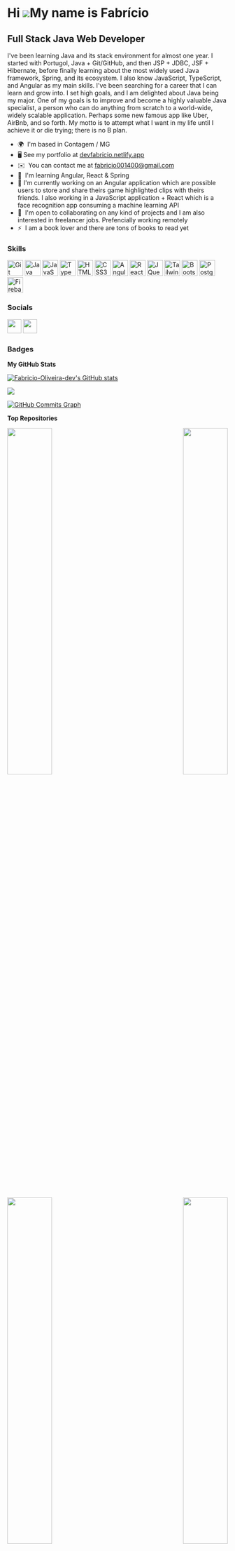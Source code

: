 Hi ![](https://user-images.githubusercontent.com/18350557/176309783-0785949b-9127-417c-8b55-ab5a4333674e.gif)My name is Fabrício
================================================================================================================================

Full Stack Java Web Developer
-----------------------------

I've been learning Java and its stack environment for almost one year. I started with Portugol, Java + Git/GitHub, and then JSP + JDBC, JSF + Hibernate, before finally learning about the most widely used Java framework, Spring, and its ecosystem. I also know JavaScript, TypeScript, and Angular as my main skills. I've been searching for a career that I can learn and grow into. I set high goals, and I am delighted about Java being my major. One of my goals is to improve and become a highly valuable Java specialist, a person who can do anything from scratch to a world-wide, widely scalable application. Perhaps some new famous app like Uber, AirBnb, and so forth. My motto is to attempt what I want in my life until I achieve it or die trying; there is no B plan.

* 🌍  I'm based in Contagem / MG
* 🖥️  See my portfolio at [devfabricio.netlify.app](http://devfabricio.netlify.app)
* ✉️  You can contact me at [fabricio001400@gmail.com](mailto:fabricio001400@gmail.com)
* 🧠  I'm learning Angular, React & Spring
* 🚀  I'm currently working on an Angular application which are possible users to store and share theirs game highlighted clips with theirs friends. I also working in a
JavaScript application + React which is a face recognition app consuming a machine learning API
* 🤝  I'm open to collaborating on any kind of projects and I am also interested in freelancer jobs. Prefencially working remotely
* ⚡  I am a book lover and there are tons of books to read yet

### Skills


<p align="left">
<a href="https://git-scm.com/" target="_blank" rel="noreferrer"><img src="https://raw.githubusercontent.com/danielcranney/readme-generator/main/public/icons/skills/git-colored.svg" width="36" height="36" alt="Git" /></a>
<a href="https://www.oracle.com/java/" target="_blank" rel="noreferrer"><img src="https://raw.githubusercontent.com/danielcranney/readme-generator/main/public/icons/skills/java-colored.svg" width="36" height="36" alt="Java" /></a>
<a href="https://developer.mozilla.org/en-US/docs/Web/JavaScript" target="_blank" rel="noreferrer"><img src="https://raw.githubusercontent.com/danielcranney/readme-generator/main/public/icons/skills/javascript-colored.svg" width="36" height="36" alt="JavaScript" /></a>
<a href="https://www.typescriptlang.org/" target="_blank" rel="noreferrer"><img src="https://raw.githubusercontent.com/danielcranney/readme-generator/main/public/icons/skills/typescript-colored.svg" width="36" height="36" alt="TypeScript" /></a>
<a href="https://developer.mozilla.org/en-US/docs/Glossary/HTML5" target="_blank" rel="noreferrer"><img src="https://raw.githubusercontent.com/danielcranney/readme-generator/main/public/icons/skills/html5-colored.svg" width="36" height="36" alt="HTML5" /></a>
<a href="https://www.w3.org/TR/CSS/#css" target="_blank" rel="noreferrer"><img src="https://raw.githubusercontent.com/danielcranney/readme-generator/main/public/icons/skills/css3-colored.svg" width="36" height="36" alt="CSS3" /></a>
<a href="https://angular.io/" target="_blank" rel="noreferrer"><img src="https://raw.githubusercontent.com/danielcranney/readme-generator/main/public/icons/skills/angularjs-colored.svg" width="36" height="36" alt="Angular" /></a>
<a href="https://reactjs.org/" target="_blank" rel="noreferrer"><img src="https://raw.githubusercontent.com/danielcranney/readme-generator/main/public/icons/skills/react-colored.svg" width="36" height="36" alt="React" /></a>
<a href="https://jquery.com/" target="_blank" rel="noreferrer"><img src="https://raw.githubusercontent.com/danielcranney/readme-generator/main/public/icons/skills/jquery-colored.svg" width="36" height="36" alt="JQuery" /></a>
<a href="https://tailwindcss.com/" target="_blank" rel="noreferrer"><img src="https://raw.githubusercontent.com/danielcranney/readme-generator/main/public/icons/skills/tailwindcss-colored.svg" width="36" height="36" alt="TailwindCSS" /></a>
<a href="https://getbootstrap.com/" target="_blank" rel="noreferrer"><img src="https://raw.githubusercontent.com/danielcranney/readme-generator/main/public/icons/skills/bootstrap-colored.svg" width="36" height="36" alt="Bootstrap" /></a>
<a href="https://www.postgresql.org/" target="_blank" rel="noreferrer"><img src="https://raw.githubusercontent.com/danielcranney/readme-generator/main/public/icons/skills/postgresql-colored.svg" width="36" height="36" alt="PostgreSQL" /></a>
<a href="https://firebase.google.com/" target="_blank" rel="noreferrer"><img src="https://raw.githubusercontent.com/danielcranney/readme-generator/main/public/icons/skills/firebase-colored.svg" width="36" height="36" alt="Firebase" /></a>
</p>


### Socials

<p align="left"> <a href="https://www.github.com/Fabricio-Oliveira-dev" target="_blank" rel="noreferrer"><img src="https://raw.githubusercontent.com/danielcranney/readme-generator/main/public/icons/socials/github-dark.svg" width="32" height="32" /></a> <a href="https://www.linkedin.com/in/profissional-fabricio-oliveira/" target="_blank" rel="noreferrer"><img src="https://raw.githubusercontent.com/danielcranney/readme-generator/main/public/icons/socials/linkedin.svg" width="32" height="32" /></a></p>

### Badges

<b>My GitHub Stats</b>

<a href="http://www.github.com/Fabricio-Oliveira-dev"><img src="https://github-readme-stats.vercel.app/api?username=Fabricio-Oliveira-dev&show_icons=true&hide=prs,contribs&count_private=true&title_color=0891b2&text_color=ffffff&icon_color=0891b2&bg_color=1c1917&hide_border=true&show_icons=true" alt="Fabricio-Oliveira-dev's GitHub stats" /></a>

<a href="http://www.github.com/Fabricio-Oliveira-dev"><img src="https://github-readme-streak-stats.herokuapp.com/?user=Fabricio-Oliveira-dev&stroke=ffffff&background=1c1917&ring=0891b2&fire=0891b2&currStreakNum=ffffff&currStreakLabel=0891b2&sideNums=ffffff&sideLabels=ffffff&dates=ffffff&hide_border=true" /></a>

<a href="http://www.github.com/Fabricio-Oliveira-dev"><img src="https://github-readme-activity-graph.cyclic.app/graph?username=Fabricio-Oliveira-dev&bg_color=1c1917&color=ffffff&line=0891b2&point=ffffff&area_color=1c1917&area=true&hide_border=true&custom_title=GitHub%20Commits%20Graph" alt="GitHub Commits Graph" /></a>

<b>Top Repositories</b>

<div width="100%" align="center"><a href="https://github.com/Fabricio-Oliveira-dev/api_springboot_angular9" align="left"><img align="left" width="45%" src="https://github-readme-stats.vercel.app/api/pin/?username=Fabricio-Oliveira-dev&repo=api_springboot_angular9&title_color=0891b2&text_color=ffffff&icon_color=0891b2&bg_color=1c1917&hide_border=true&locale=en" /></a><a href="https://github.com/Fabricio-Oliveira-dev/projeto_crud_angular9" align="right"><img align="right" width="45%" src="https://github-readme-stats.vercel.app/api/pin/?username=Fabricio-Oliveira-dev&repo=projeto_crud_angular9&title_color=0891b2&text_color=ffffff&icon_color=0891b2&bg_color=1c1917&hide_border=true&locale=en" /></a></div><br /><br /><br /><br /><br /><br /><br />

<br /><br /><br /><br /><br />

<div width="100%" align="center"><a href="https://github.com/Fabricio-Oliveira-dev/Clips" align="left"><img align="left" width="45%" src="https://github-readme-stats.vercel.app/api/pin/?username=Fabricio-Oliveira-dev&repo=Clips&title_color=0891b2&text_color=ffffff&icon_color=0891b2&bg_color=1c1917&hide_border=true&locale=en" /></a><a href="https://github.com/Fabricio-Oliveira-dev/cadastro_em_jsp" align="right"><img align="right" width="45%" src="https://github-readme-stats.vercel.app/api/pin/?username=Fabricio-Oliveira-dev&repo=cadastro_em_jsp&title_color=0891b2&text_color=ffffff&icon_color=0891b2&bg_color=1c1917&hide_border=true&locale=en" /></a></div>

